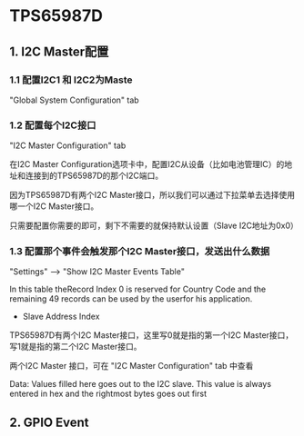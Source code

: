 # TPS65987D

## 1. I2C Master配置

### 1.1 配置I2C1 和 I2C2为Maste

"Global System Configuration" tab 


### 1.2 配置每个I2C接口

"I2C Master Configuration" tab

在I2C Master Configuration选项卡中，配置I2C从设备（比如电池管理IC）的地址和连接到的TPS65987D的那个I2C端口。

因为TPS65987D有两个I2C Master接口，所以我们可以通过下拉菜单去选择使用哪一个I2C Master接口。

只需要配置你需要的即可，剩下不需要的就保持默认设置（Slave I2C地址为0x0）

### 1.3 配置那个事件会触发那个I2C Master接口，发送出什么数据

"Settings" --> "Show I2C Master Events Table" 

In this table theRecord Index 0 is reserved for Country Code and the remaining 49 records can be used by the userfor his application.

* Slave Address Index

TPS65987D有两个I2C Master接口，这里写0就是指的第一个I2C Master接口，写1就是指的第二个I2C Master接口。

两个I2C Master 接口，可在 "I2C Master Configuration" tab 中查看

Data: Values filled here goes out to the I2C slave. This value is always entered in hex and the
rightmost bytes goes out first


## 2. GPIO Event